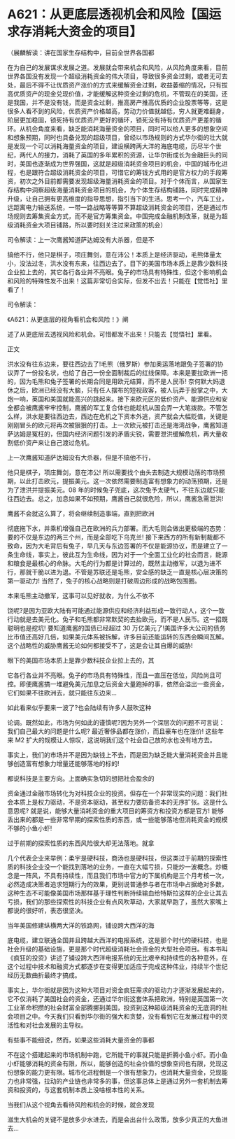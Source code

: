 # A621：从更底层透视机会和风险【国运求存消耗大资金的项目】

（展麟解读：讲在国家生存结构中，目前全世界各国都

在为自己的发展谋求发展之道。发展就会带来机会和风险，从风险角度来看，目前世界各国没有发现一个超级消耗资金的伟大项目，导致很多资金过剩，或者无可去处，最后不得不让优质资产涨价的方式来缓解资金过剩，收益萎缩的情况，只有拔高优质资产的现金兑现价值，才能缓解这种资金过剩的危机，不管现在的美国，还是我国，并不是没有钱，而是资金过剩，推高房产推高优质的企业股票等等，这是很多人看不到的风险，优质资产价格越高，劳动力价值就越低，穷人就更难翻身，阶层更加稳固，锁死持有优质资产更好的循环，锁死没有持有优质资产更差的循环。从机会角度来看，缺乏能消耗海量资金的项目，同时可以给人更多的想象空间和想象预期，同时也具备兑现的超级项目，曾经以市场规则的方式华尔街的壮大就是发现一个可以消耗海量资金的项目，建设横跨两大洋的海底电缆，历尽半个世纪，两代人的接力，消耗了英国的多年累积的资源，让华尔街成长为金融巨头的同时，美国也逐渐成为世界强国，这就是超级消耗资金项目的机会，中国的城市化进程，也是跟符合超级消耗资金的项目，可惜它的筹钱方式用的是官方权力的手段筹资，初次之外目前都需要发现超级海量消耗资金的项目。对于个体而言，从国家生存结构中洞察超级海量消耗资金项目的机会，为个体生存结构铺路，同时完成精神升级，让自己拥有更高维度的指导思想，指引当下的生活。思考一个，汽车工业，远距离电力输送系统，一带一路战略等等算不算超级消耗资金的项目，还是通过市场规则去筹集资金方式，而不是官方筹集资金。中国完成金融机制改革，就是为超级消耗资金大项目铺路，所以要时刻关注过来政策的机会）

司令解读：上一次鹰酱知道萨达姆没有大杀器，但是不

搞他不行，他只是棋子，项庄舞剑，意在沛公！本质上是经济驱动，毛熊体量太小，没法过冬，洪水没有东来，往西边去了。目下的美国市场本质上是靠少数科技企业拉上去的，其它各行各业并不亮眼。兔子的市场具有特殊性，但这个影响机会和风险的特殊性发不出来！这篇非常切合实际，但发不出去！只能在【觉悟社】里看了！

司令解读：

《A621：从更底层的视角看机会和风险！》阐

述了从更底层去透视风险和机会。可惜都发不出来！只能去【觉悟社】里看。

正文

洪水没有往东边来，要往西边去了!毛熊（俄罗斯）参加奥运落地跟兔子签署的协议弄了一份投名状，也给了自己一份全面制裁后的红线保障。本来是要拉欧洲一把的，因为毛熊和兔子签署的长期合同是用欧元结算，而不是人民币! 奈何默大妈退休之后，欧洲已经没有大脑，只有任人摆布的短视政客，被人玩弄于股掌之中，大炮一响，英国和美国就能高兴的跳起来。接下来欧元区的低价资产、能源供应和安全都会被鹰酱牢牢控制，鹰酱的军工复合体也能趁机从国会弄一大笔拨款。不管怎么样，洪水是要往西边去，西边在危机之下资本外逃，资产就会大幅贬值，关键是刚刚冒头的欧元将再次被狠狠的打击。上一次欧元被打击还是海湾战争，鹰酱知道萨达姆是冤枉的，但国内经济问题引发的矛盾尖锐，需要泄洪缓解危机，再大量收割低价资产来让自己渡过危机。

上一次鹰酱知道萨达姆没有大杀器，但是不搞他不行，

他只是棋子，项庄舞剑，意在沛公! 所以需要找个由头去制造大规模动荡的市场预期，以此打击欧元，提振美元。这一次依然需要制造富有想象力的动荡预期，还是为了泄洪并提振美元。08 年的时候兔子兜底，这次兔予太硬气，不往东边就只能往西边去。总之，加息如果不如预期，鹰酱自己就很危险，所以，鹰酱急需泄洪!

鹰酱不会就这么算了，将会继续制造事端，直到把欧洲

彻底拖下水，并乘机增强自己在欧洲的兵力部署。而大毛则会做出更极端的态势：要的不仅是东边的两三个州，而是全部吃下乌克兰! 接下来西方的所有新制裁都不致命，因为大毛背后有兔子，早几天与东边签署的不仅是能源协议，而是建立了一条生命线，事实上，彼此互为生命线，因为对于一个全面工业化的社会而言，能源和粮食是最核心的命脉。大毛的行为都是计算过的，既然主动撤军，以退为进不行，那就干脆以进为退。不管是苏联还是毛熊，安全感的缺乏一直是核心层决策的第一驱动力! 当然了，兔子的核心战略则是打破周边形成的战略包围圈。

本来毛熊主动撤军，这事可以见好就收，为什么不依不

饶呢?是因为亚欧大陆有可能通过能源供应和经济利益形成一致行动人，这个一致行动就是去美元化。兔子和毛熊都非常默契的去抬欧元，而不是人民币。这一招既聪明也是挖坑! 要知道鹰酱的国债已经超过 30 万亿美元了!美国许多大公司的债务比市值还高好几倍，如果美元体系被拆解，许多目前还能运转的东西会瞬间瓦解。这个战略性的威胁鹰酱无论如何都接受不了，这是会让其自爆的威胁!

眼下的美国市场本质上是靠少数科技企业拉上去的，其

它各行各业并不亮眼。兔子的市场具有特殊性，而且一直压在低位，风险尚且可控。即便鹰酱搞一堆避免美元加息之后资金大量跑掉的事，依然会溢出一些资金，它们如果不往欧洲去，就只能往东边来…

如此看来似乎要来一波了?也会陆续有许多人鼓吹这种

论调。既然如此，市场为何如此的谨慎呢?因为另外一个深层次的问题不可言说：我们自己最大的问题是什么呢? 最近奢侈品都在涨价，而且豪车也在涨价! 这些年来 M2 扩大的规模让人惊叹，这说明我们这个社会自己放的水也没有地方去。

事实上，我们的市场并不是因为缺钱上不去，而是因为缺乏能大量消耗资金并且能够创造富有想象力增量还能够落地的标的!

都说科技是主要方向。上面确实急切的想把社会盈余的

资金通过金融市场转化为对科技企业的投资。但存在一个非常现实的问题：我们社会本质上是权力驱动，不是资本驱动，甚至权力要防备资本的无序扩张。这是什么意思呢? 就是说，能够大量消耗资金的重大项目的筹资方和投资方都是官方! 能够丢出来的都是一些非常早期的探索性质的东西，或一些能够落地但消耗资金的规模不够的小鱼小虾!

过于前期的探索性质的东西风险很大却无法落地。就拿

几个代表企业来举例：柔宇是硬科技，商汤也是硬科技，但这类过于前期的探索性质的科技企业没一个能找到落地的业务，一直在大幅亏损，只能炒一波概念。炒概念是一阵风，不具有持续性，而且我们市场中官方的下属机构是三个月考核一次，必然造成决策者追求短期行为的效果，更别说普通参与者在市场中占据绝对多数，这种生态不可能像美国市场那样基于理性判断持续输血给特斯拉这样的企业让其去亏损，我们的那些探索性的科技企业有点风吹草动，大家就早跑了，虽然大家嘴上都说的很好听，表态很坚决。

当年美国修建纵横两大洋的铁路网，铺设跨大西洋的海

底电缆，建立联通全国并且跨越大西洋的电报系统，这是那个时代的硬科技，也是社会升级的基础设施，更是那个时代超级消耗社会资金的大型社会项目。有本书叫《疯狂的投资》讲述了铺设跨大西洋电报系统的无比艰辛和持续性的各种意外，在这个过程中技术和融资方式都逐步在变得更加适应于完成这种伟业，持续半个世纪经历无数曲折最终才搞成。

事实上，华尔街就是因为这种大项目对资金疯狂需求的驱动力才逐渐发展起来的，它不仅消耗了美国社会的资金，还通过华尔街这套体系把欧洲，特别是英国第一次工业革命积攒的社会财富全部腾挪到美国，投资到这种超级消耗资金的无底洞的社会项目之中。今天我们只看到华尔街的强大和贪婪，没有看到它在发展过程中的灵活性和对社会发展的主导权。

有些事不能细说，然而，如果这些消耗大量资金的事都

不在这个搭建起来的市场机制中跑，它所能干的事就只能是折腾小鱼小虾。而小鱼小虾能够消耗的资金有限，所以，能够创造的社会价值的想象空间也有限，兑现这份想象的能力更有限。城市化进程倒是一个很有想象力，也消耗大量资金，兑现能力也非常强，拉动的产业链也非常多的事，但这事总体上是通过另外一套机制去筹资和投资的，与这套机制本质上没啥根本性的关系。

当我们从这个视角去看待风险和机会的时候，就会发现

滋生大机会的关键不是放多少水进去，而是会出台什么政策，放多少真正的大鱼进去…